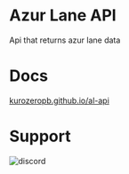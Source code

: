 # Azur Lane API
Api that returns azur lane data

# Docs
[kurozeropb.github.io/al-api](https://kurozeropb.github.io/al-api/)

# Support
![discord](https://discordapp.com/api/v6/guilds/240059867744698368/widget.png?style=banner2)